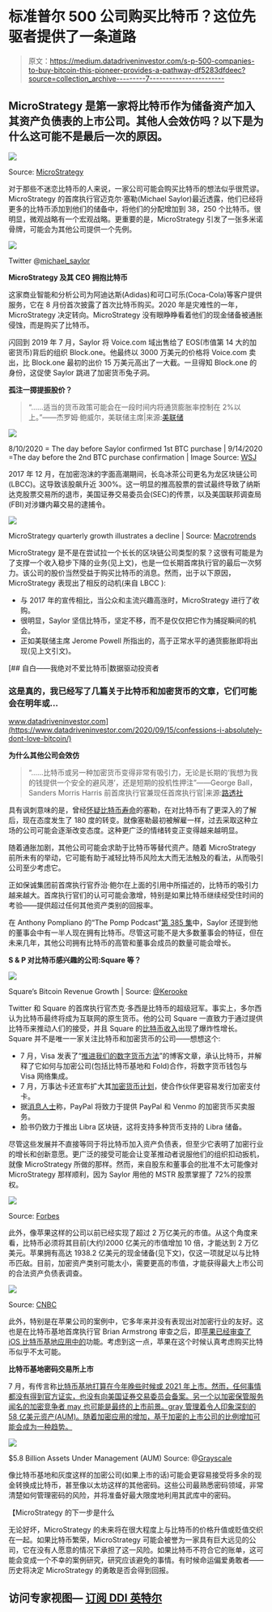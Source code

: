 # 标准普尔 500 公司购买比特币？这位先驱者提供了一条道路

> 原文：<https://medium.datadriveninvestor.com/s-p-500-companies-to-buy-bitcoin-this-pioneer-provides-a-pathway-df5283dfdeec?source=collection_archive---------7----------------------->

## MicroStrategy 是第一家将比特币作为储备资产加入其资产负债表的上市公司。其他人会效仿吗？以下是为什么这可能不是最后一次的原因。

![](img/ad0a9d0e3338a8ac88d094af12fece14.png)

Source: [MicroStrategy](https://www.linkedin.com/company/microstrategy)

对于那些不迷恋比特币的人来说，一家公司可能会购买比特币的想法似乎很荒谬。MicroStrategy 的首席执行官迈克尔·塞勒(Michael Saylor)最近透露，他们已经将更多的比特币添加到他们的储备中，将他们的分配增加到 38，250 个比特币。很明显，微观战略有一个宏观战略。更重要的是，MicroStrategy 引发了一张多米诺骨牌，可能会为其他公司提供一个先例。

![](img/ac256ae277d4e56972e22d911cd67f91.png)

Twitter @[michael_saylor](https://twitter.com/michael_saylor/status/1305850568531947520?s=20)

**MicroStrategy 及其 CEO 拥抱比特币**

这家商业智能和分析公司为阿迪达斯(Adidas)和可口可乐(Coca-Cola)等客户提供服务，它在 8 月份首次披露了首次比特币购买。2020 年是灾难性的一年，MicroStrategy 决定转向。MicroStrategy 没有眼睁睁看着他们的现金储备被通胀侵蚀，而是购买了比特币。

闪回到 2019 年 7 月，Saylor 将 Voice.com 域出售给了 EOS(市值第 14 大的加密货币)背后的组织 Block.one。他最终以 3000 万美元的价格将 Voice.com 卖出，比 Block.one 最初的出价 15 万美元高出了一大截。一旦得知 Block.one 的身份，这促使 Saylor 跳进了加密货币兔子洞。

**孤注一掷提振股价？**

> “……适当的货币政策可能会在一段时间内将通货膨胀率控制在 2%以上。”——杰罗姆·鲍威尔，美联储主席|来源:[美联储](https://www.federalreserve.gov/newsevents/speech/powell20200827a.htm)

![](img/9ad51a581d7993eb150f5057d2742642.png)

8/10/2020 = The day before Saylor confirmed 1st BTC purchase | 9/14/2020 =The day before the 2nd BTC purchase confirmation | Image Source: [WSJ](https://www.wsj.com/market-data/quotes/MSTR/)

2017 年 12 月，在加密泡沫的字面高潮期间，长岛冰茶公司更名为龙区块链公司(LBCC)。这导致该股飙升近 300%。这一明显的推高股票的尝试最终导致了纳斯达克股票交易所的退市，美国证券交易委员会(SEC)的传票，以及美国联邦调查局(FBI)对涉嫌内幕交易的逮捕令。

![](img/e65b19e252dac7f59978ebac658474ac.png)

MicroStrategy quarterly growth illustrates a decline | Source: [Macrotrends](https://www.macrotrends.net/stocks/charts/MSTR/microstrategy/revenue)

MicroStrategy 是不是在尝试拉一个长长的区块链公司类型的泵？这很有可能是为了支撑一个收入稳步下降的业务(见上文)，也是一位长期首席执行官的最后一次努力。该公司的股价当然受益于购买比特币的消息。然而，出于以下原因，MicroStrategy 表现出了相反的动机(来自 LBCC ):

*   与 2017 年的宣传相比，当公众和主流兴趣高涨时，MicroStrategy 进行了收购。
*   很明显，Saylor 坚信比特币，坚定不移，而不是仅仅把它作为捕捉瞬间的机会。
*   正如美联储主席 Jerome Powell 所指出的，高于正常水平的通货膨胀即将出现(见上文引文)。

[](https://www.datadriveninvestor.com/2020/09/15/confessions-i-absolutely-dont-love-bitcoin/) [## 自白——我绝对不爱比特币|数据驱动投资者

### 这是真的，我已经写了几篇关于比特币和加密货币的文章，它们可能会在明年或…

www.datadriveninvestor.com](https://www.datadriveninvestor.com/2020/09/15/confessions-i-absolutely-dont-love-bitcoin/) 

**为什么其他公司会效仿**

> “……比特币或另一种加密货币变得非常有吸引力，无论是长期的‘我想为我的钱提供一个安全的避风港’，还是短期的投机性押注”——George Ball，Sanders Morris Harris 前首席执行官兼现任首席执行官|来源:[路透社](https://www.reuters.com/video/watch/idRCV008LQI?s=09)

具有讽刺意味的是，曾经[怀疑比特币寿命](https://twitter.com/michael_saylor/status/413478389329428480?s=20)的塞勒，在对比特币有了更深入的了解后，现在态度发生了 180 度的转变。就像塞勒最初被解雇一样，过去采取这种立场的公司可能会逐渐改变态度。这种更广泛的情绪转变正变得越来越明显。

随着通胀加剧，其他公司可能会求助于比特币等替代资产。随着 MicroStrategy 前所未有的举动，它可能有助于减轻比特币风险太大而无法触及的看法，从而吸引公司至少考虑它。

正如保诚集团前首席执行官乔治·鲍尔在上面的引用中所描述的，比特币的吸引力越来越大。首席执行官们的认可可能会激增，特别是如果比特币继续经受住时间的考验——提供超过任何其他资产类别的回报率。

在 Anthony Pompliano 的“The Pomp Podcast”[第 385 集](https://youtu.be/WrR95PFYDFQ)中，Saylor 还提到他的董事会中有一半人现在拥有比特币。尽管这可能不是大多数董事会的特征，但在未来几年，其他公司拥有比特币的高管和董事会成员的数量可能会增长。

**S & P 对比特币感兴趣的公司:Square 等？**

![](img/d7c449d96226d089f0d9ef1dc40a8049.png)

Square’s Bitcoin Revenue Growth | Source: [@Kerooke](https://twitter.com/kerooke/status/1290796717848354818?s=20)

Twitter 和 Square 的首席执行官杰克·多西是比特币的超级冠军。事实上，多尔西认为比特币最终将成为互联网的原生货币。他的公司 Square 一直致力于通过提供比特币来推动人们的接受，并且 Square 的[比特币收入](https://news.bitcoin.com/square-cash-app-bitcoin-revenue-surges-600-875-million-q2-profit-up-711/)出现了爆炸性增长。Square 并不是唯一一家关注比特币和加密货币的公司——想想这个:

*   7 月，Visa 发表了“[推进我们的数字货币方法](https://usa.visa.com/visa-everywhere/blog/bdp/2020/07/21/advancing-our-approach-1595302085970.html)”的博客文章，承认比特币，并解释了它如何与加密公司(包括比特币基地和 Fold)合作，将数字货币钱包与 Visa 网络集成。
*   7 月，万事达卡还宣布扩大其[加密货币计划](https://investor.mastercard.com/investor-news/investor-news-details/2020/Mastercard-Accelerates-Crypto-Card-Partner-Program-Making-it-Easier-for-Consumers-to-Hold-and-Activate-Cryptocurrencies/default.aspx)，使合作伙伴更容易发行加密支付卡。
*   据[消息人士](https://www.coindesk.com/paypal-venmo-to-roll-out-crypto-buying-and-selling)称，PayPal 将致力于提供 PayPal 和 Venmo 的加密货币买卖服务。
*   脸书仍致力于推出 Libra 区块链，这将支持多种货币支持的 Libra 储备。

尽管这些发展并不直接等同于将比特币加入资产负债表，但至少它表明了加密行业的增长和创新意愿。更广泛的接受可能会让变革推动者说服他们的组织扣动扳机，就像 MicroStrategy 所做的那样。然而，来自股东和董事会的批准不太可能像对 MicroStrategy 那样顺利，因为 Saylor 用他的 MSTR 股票掌握了 72%的投票权。

![](img/1484d9be8fd87939608782c8768a4b47.png)

Source: [Forbes](https://www.forbes.com/sites/billybambrough/2019/08/04/blow-to-bitcoin-as-iphone-maker-apple-reveals-sudden-swerve/#2ad3b1e3608e)

此外，像苹果这样的公司以前已经实现了超过 2 万亿美元的市值。从这个角度来看，比特币必须将其目前(大约)2000 亿美元的市值增加 10 倍，才能达到 2 万亿美元。苹果拥有高达 1938.2 亿美元的现金储备(见下文)，仅这一项就足以与比特币匹敌。目前，加密资产类别可能太小，需要更高的市值，才能获得最大上市公司的合法资产负债表调查。

![](img/7bb9374433c2cd3903cb063a0fd003e2.png)

Source: [CNBC](https://twitter.com/CNBCnow/status/1288935740823437312?s=20)

此外，特别是在苹果公司的案例中，它多年来并没有表现出对加密行业的友好。这也是在比特币基地首席执行官 Brian Armstrong 审查之后，即[苹果已经审查了 iOS 比特币基地应用中的](https://news.bitcoin.com/apple-censors-cryptocurrency-defi-coinbase-app/)功能。考虑到这一点，苹果在这个时候认真考虑购买比特币似乎不太可能。

**比特币基地密码交易所上市**

7 月，有传言称[比特币基地打算在今年晚些时候或 2021 年上市。然而，任何事情都没有得到官方证实，也没有向美国证券交易委员会备案。另一个以加密保管服务闻名的加密竞争者 may 也可能是最终的上市前景。gray 管理着令人印象深刻的 58 亿美元资产(AUM)。随着加密应用的增加，基于加密的上市公司的比例增加可能会成为一种趋势。](https://www.reuters.com/article/us-coinbase-ipo-exclusive/exclusive-crypto-exchange-coinbase-readies-landmark-stock-market-listing-sources-say-idUSKBN24A21W)

![](img/a7e5e41122ac847cc3411a8246ecf1a7.png)

$5.8 Billion Assets Under Management (AUM) Source: @[Grayscale](https://twitter.com/Grayscale/status/1309592840415195136?s=20)

像比特币基地和灰度这样的加密公司(如果上市的话)可能会更容易接受将多余的现金转换成比特币，甚至像以太坊这样的其他密码。这些公司最熟悉密码领域，非常清楚如何管理密码的风险，并将准备好最大限度地利用其武库中的密码。

【MicroStrategy 的下一步是什么

无论好坏，MicroStrategy 的未来将在很大程度上与比特币的价格升值或贬值交织在一起。如果比特币繁荣，MicroStrategy 可能会被誉为一家具有巨大远见的公司，它在没有人愿意的情况下承担了这一风险。如果比特币不符合它的账单，这可能会变成一个不幸的案例研究，研究应该避免的事情。有时候命运偏爱勇敢者——历史将决定 MicroStrategy 的勇敢是否会得到回报。

## 访问专家视图— [订阅 DDI 英特尔](https://datadriveninvestor.com/ddi-intel)